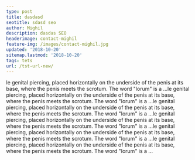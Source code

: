 ```yaml
---
type: post
title: dasdasd
seotitle: sdasd seo
author: Mighil
description: dasdas SEO
headerimage: contact-mighil
feature-img: /images/contact-mighil.jpg
updated: '2018-10-20'
sitemap.lastmod: '2018-10-20'
tags: tets
url: /tst-url-new/
---
```

le genital piercing, placed horizontally on the underside of the penis at its base, where the penis meets the scrotum. The word "lorum" is a ...le genital piercing, placed horizontally on the underside of the penis at its base, where the penis meets the scrotum. The word "lorum" is a ...le genital piercing, placed horizontally on the underside of the penis at its base, where the penis meets the scrotum. The word "lorum" is a ...le genital piercing, placed horizontally on the underside of the penis at its base, where the penis meets the scrotum. The word "lorum" is a ...le genital piercing, placed horizontally on the underside of the penis at its base, where the penis meets the scrotum. The word "lorum" is a ...le genital piercing, placed horizontally on the underside of the penis at its base, where the penis meets the scrotum. The word "lorum" is a ...
